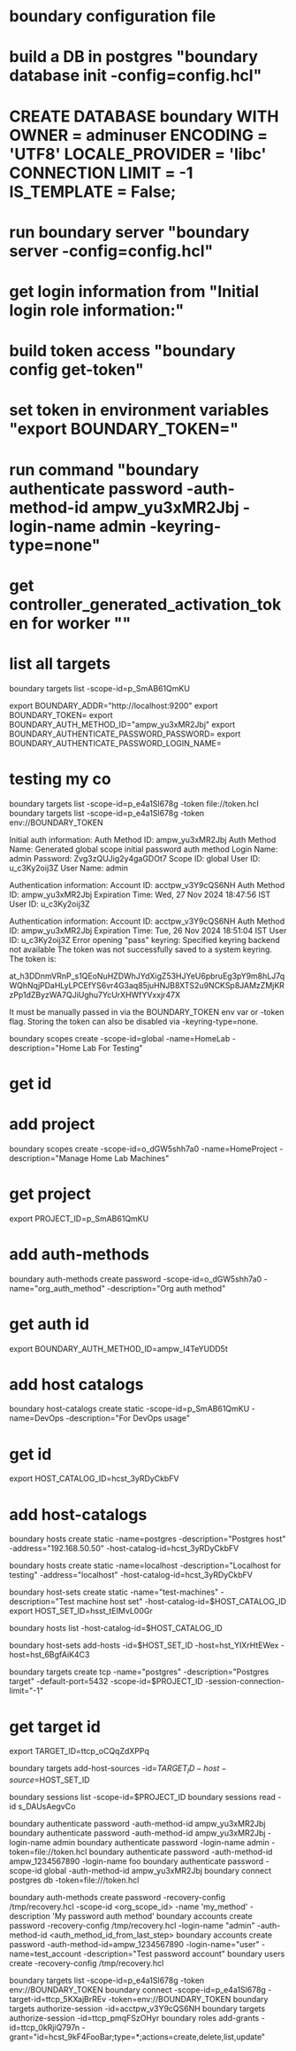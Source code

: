 # boundary configuration file
# build a DB in postgres "boundary database init -config=config.hcl"
# CREATE DATABASE boundary WITH OWNER = adminuser ENCODING = 'UTF8' LOCALE_PROVIDER = 'libc' CONNECTION LIMIT = -1 IS_TEMPLATE = False;
# run boundary server "boundary server -config=config.hcl"
# get login information from "Initial login role information:"

# build token access "boundary config get-token"
# set token in environment variables "export BOUNDARY_TOKEN="
# run command "boundary authenticate password -auth-method-id ampw_yu3xMR2Jbj -login-name admin -keyring-type=none"
# get controller_generated_activation_token for worker ""
# list all targets
boundary targets list -scope-id=p_SmAB61QmKU


export BOUNDARY_ADDR="http://localhost:9200"
export BOUNDARY_TOKEN=
export BOUNDARY_AUTH_METHOD_ID="ampw_yu3xMR2Jbj"
export BOUNDARY_AUTHENTICATE_PASSWORD_PASSWORD=
export BOUNDARY_AUTHENTICATE_PASSWORD_LOGIN_NAME=

# testing my co
boundary targets list -scope-id=p_e4a1Sl678g -token file://token.hcl
boundary targets list -scope-id=p_e4a1Sl678g -token env://BOUNDARY_TOKEN

Initial auth information:
  Auth Method ID:     ampw_yu3xMR2Jbj
  Auth Method Name:   Generated global scope initial password auth method
  Login Name:         admin
  Password:           Zvg3zQUJig2y4gaGDOt7
  Scope ID:           global
  User ID:            u_c3Ky2oij3Z
  User Name:          admin

Authentication information:
  Account ID:      acctpw_v3Y9cQS6NH
  Auth Method ID:  ampw_yu3xMR2Jbj
  Expiration Time: Wed, 27 Nov 2024 18:47:56 IST
  User ID:         u_c3Ky2oij3Z

Authentication information:
  Account ID:      acctpw_v3Y9cQS6NH
  Auth Method ID:  ampw_yu3xMR2Jbj
  Expiration Time: Tue, 26 Nov 2024 18:51:04 IST
  User ID:         u_c3Ky2oij3Z
Error opening "pass" keyring: Specified keyring backend not available
The token was not successfully saved to a system keyring. The token is:

at_h3DDnmVRnP_s1QEoNuHZDWhJYdXigZ53HJYeU6pbruEg3pY9m8hLJ7qWQhNqjPDaHLyLPCEfYS6vr4G3aq85juHNJB8XTS2u9NCKSp8JAMzZMjKRzPp1dZByzWA7QJiUghu7YcUrXHWfYVxxjr47X

It must be manually passed in via the BOUNDARY_TOKEN env var or -token flag. Storing the token can also be disabled via -keyring-type=none.

boundary scopes create -scope-id=global -name=HomeLab -description="Home Lab For Testing"
# get id

# add project
boundary scopes create -scope-id=o_dGW5shh7a0 -name=HomeProject -description="Manage Home Lab Machines"
# get project
export PROJECT_ID=p_SmAB61QmKU

# add auth-methods
boundary auth-methods create password -scope-id=o_dGW5shh7a0 -name="org_auth_method" -description="Org auth method"
# get auth id
export BOUNDARY_AUTH_METHOD_ID=ampw_I4TeYUDD5t

# add host catalogs
boundary host-catalogs create static -scope-id=p_SmAB61QmKU -name=DevOps -description="For DevOps usage"
# get id
export HOST_CATALOG_ID=hcst_3yRDyCkbFV

# add host-catalogs
boundary hosts create static -name=postgres -description="Postgres host" -address="192.168.50.50" -host-catalog-id=hcst_3yRDyCkbFV

boundary hosts create static -name=localhost -description="Localhost for testing" -address="localhost" -host-catalog-id=hcst_3yRDyCkbFV

boundary host-sets create static -name="test-machines" -description="Test machine host set" -host-catalog-id=$HOST_CATALOG_ID
export HOST_SET_ID=hsst_tEIMvL00Gr

boundary hosts list -host-catalog-id=$HOST_CATALOG_ID

boundary host-sets add-hosts -id=$HOST_SET_ID -host=hst_YIXrHtEWex -host=hst_6BgfAiK4C3

boundary targets create tcp -name="postgres" -description="Postgres target" -default-port=5432 -scope-id=$PROJECT_ID -session-connection-limit="-1"
# get target id
export TARGET_ID=ttcp_oCQqZdXPPq

boundary targets add-host-sources -id=$TARGET_ID -host-source=$HOST_SET_ID

boundary sessions list -scope-id=$PROJECT_ID
boundary sessions read -id s_DAUsAegvCo

boundary authenticate password -auth-method-id ampw_yu3xMR2Jbj
boundary authenticate password -auth-method-id ampw_yu3xMR2Jbj -login-name admin
boundary authenticate password -login-name admin -token=file://token.hcl
boundary authenticate password -auth-method-id ampw_1234567890 -login-name foo
boundary authenticate password -scope-id global -auth-method-id ampw_yu3xMR2Jbj
boundary connect postgres db -token=file:///token.hcl

boundary auth-methods create password -recovery-config /tmp/recovery.hcl -scope-id <org_scope_id> -name 'my_method' -description 'My password auth method'
boundary accounts create password -recovery-config /tmp/recovery.hcl -login-name "admin" -auth-method-id <auth_method_id_from_last_step>
boundary accounts create password -auth-method-id=ampw_1234567890 -login-name="user" -name=test_account -description="Test password account"
boundary users create <truncated> -recovery-config /tmp/recovery.hcl

boundary targets list -scope-id=p_e4a1Sl678g -token env://BOUNDARY_TOKEN
boundary connect -scope-id=p_e4a1Sl678g -target-id=ttcp_5KXajBrREv -token=env://BOUNDARY_TOKEN
boundary targets authorize-session -id=acctpw_v3Y9cQS6NH
boundary targets authorize-session -id=ttcp_pmqFSzOHyr
boundary roles add-grants -id=ttcp_0kRjiQ797n -grant="id=hcst_9kF4FooBar;type=*;actions=create,delete,list,update"
